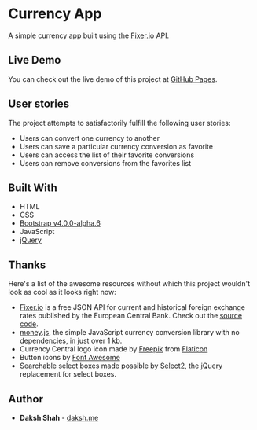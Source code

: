 # Currency App

A simple currency app built using the [Fixer.io](http://fixer.io/) API.

## Live Demo

You can check out the live demo of this project at [GitHub Pages](https://dakshshah96.github.io/currency-app/).

## User stories

The project attempts to satisfactorily fulfill the following user stories:

* Users can convert one currency to another
* Users can save a particular currency conversion as favorite
* Users can access the list of their favorite conversions
* Users can remove conversions from the favorites list

## Built With

* HTML
* CSS
* [Bootstrap v4.0.0-alpha.6](https://v4-alpha.getbootstrap.com/)
* JavaScript
* [jQuery](http://jquery.com/)

## Thanks

Here's a list of the awesome resources without which this project wouldn't look as cool as it looks right now:

* [Fixer.io](http://fixer.io/) is a free JSON API for current and historical foreign exchange rates published by the European Central Bank. Check out the [source code](https://github.com/hakanensari/fixer-io).
* [money.js](http://openexchangerates.github.io/money.js/), the simple JavaScript currency conversion library with no dependencies, in just over 1 kb.
* Currency Central logo icon made by [Freepik](http://www.freepik.com/) from [Flaticon](http://www.flaticon.com/)
* Button icons by [Font Awesome](http://fontawesome.io/)
* Searchable select boxes made possible by [Select2](https://select2.github.io/), the jQuery replacement for select boxes.

## Author

* **Daksh Shah** - [daksh.me](https://daksh.me)